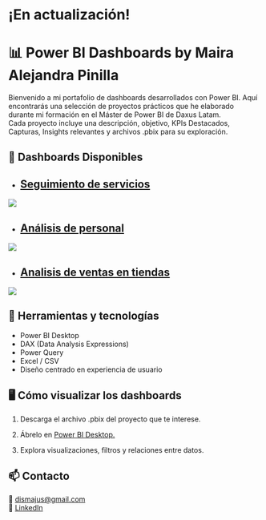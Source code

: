 # ¡En actualización!
# 📊 Power BI Dashboards by Maira Alejandra Pinilla

Bienvenido a mi portafolio de dashboards desarrollados con Power BI.
Aquí encontrarás una selección de proyectos prácticos que he elaborado durante mi formación en el Máster de Power BI de Daxus Latam.<br/>
Cada proyecto incluye una descripción, objetivo, KPIs Destacados, Capturas, Insights relevantes y archivos .pbix para su exploración.

## 🚀 Dashboards Disponibles

- ## [Seguimiento de servicios](https://github.com/Malejandrapin/Tableros-Master-Power-BI/tree/b422f1bdf22fc6bcd2091b3237988b2edee96e1b/Seguimiento%20de%20servicios)
 <image src="/Seguimiento de servicios/Dashboard seguimiento de servicios.png">
 
- ## [Análisis de personal](https://github.com/Malejandrapin/Tableros-Master-Power-BI/tree/6ff29a09ba55fdf2bb1e44ab580071f83529ceec/Analisis%20de%20personal)
 <image src="/Analisis de personal/Dashboard Analisis de Personal.png">
 
- ## [Analisis de ventas en tiendas](https://github.com/Malejandrapin/Tableros-Master-Power-BI/tree/6ff29a09ba55fdf2bb1e44ab580071f83529ceec/Analisis%20de%20ventas)
 <image src="/Analisis de ventas/Dashboard Analisis de ventas .png">
<!-- - [Gestión de Recursos Humanos](./RecursosHumanos)-->

## 🧰 Herramientas y tecnologías
* Power BI Desktop
* DAX (Data Analysis Expressions)
* Power Query 
* Excel / CSV 
* Diseño centrado en experiencia de usuario

## 🖥️ Cómo visualizar los dashboards
1. Descarga el archivo .pbix del proyecto que te interese.

2. Ábrelo en [Power BI Desktop.](https://www.microsoft.com/es-es/power-platform/products/power-bi/desktop)

3. Explora visualizaciones, filtros y relaciones entre datos.

## 📫 Contacto
📧 dismajus@gmail.com<br/>
💼 [LinkedIn](https://www.linkedin.com/in/maira-alejandra-pinilla-pinilla)

